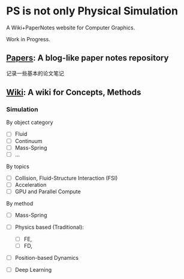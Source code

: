 # PS is not only Physical Simulation

A Wiki+PaperNotes website for Computer Graphics.

Work in Progress.

## [Papers](Papers/index.md): A blog-like paper notes repository

记录一些基本的论文笔记

## [Wiki](Wiki/index.md): A wiki for Concepts, Methods

### Simulation

By object category

- [ ] Fluid
- [ ] Continuum
- [ ] Mass-Spring
- [ ] ...

By topics

- [ ] Collision, Fluid-Structure Interaction (FSI)
- [ ] Acceleration
- [ ] GPU and Parallel Compute

By method

- [ ] Mass-Spring
- [ ] Physics based (Traditional): 
    - [ ] FE,
    - [ ] FD,
- [ ] Position-based Dynamics
- [ ] Deep Learning

